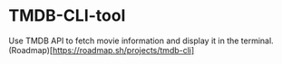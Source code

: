 # TMDB-CLI-tool
Use TMDB API to fetch movie information and display it in the terminal.(Roadmap)[https://roadmap.sh/projects/tmdb-cli]
